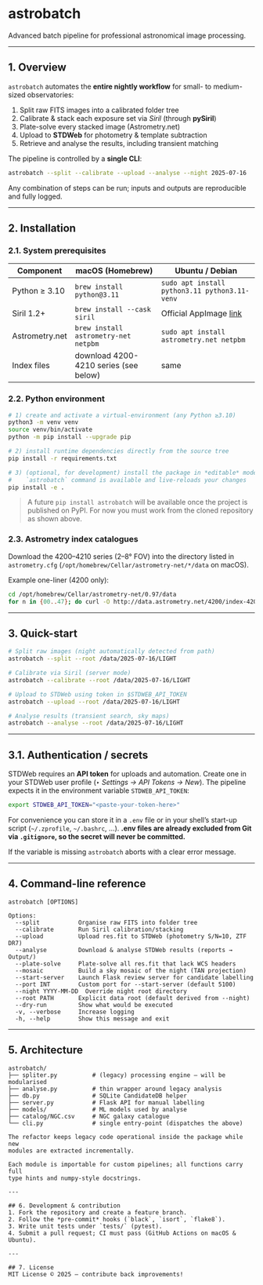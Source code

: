 # astrobatch

Advanced batch pipeline for professional astronomical image processing.

---

## 1. Overview
`astrobatch` automates the **entire nightly workflow** for small- to
medium-sized observatories:

1. Split raw FITS images into a calibrated folder tree
2. Calibrate & stack each exposure set via *Siril* (through **pySiril**)
3. Plate-solve every stacked image (Astrometry.net)
4. Upload to **STDWeb** for photometry & template subtraction
5. Retrieve and analyse the results, including transient matching

The pipeline is controlled by a **single CLI**:

```bash
astrobatch --split --calibrate --upload --analyse --night 2025-07-16
```

Any combination of steps can be run; inputs and outputs are reproducible
and fully logged.

---

## 2. Installation

### 2.1. System prerequisites

| Component | macOS (Homebrew) | Ubuntu / Debian |
|-----------|------------------|-----------------|
| Python ≥ 3.10 | `brew install python@3.11` | `sudo apt install python3.11 python3.11-venv` |
| Siril 1.2+ | `brew install --cask siril` | Official AppImage [link](https://siril.org/download/) |
| Astrometry.net | `brew install astrometry-net netpbm` | `sudo apt install astrometry.net netpbm` |
| Index files | download 4200-4210 series (see below) | same |

### 2.2. Python environment

```bash
# 1) create and activate a virtual-environment (any Python ≥3.10)
python3 -m venv venv
source venv/bin/activate
python -m pip install --upgrade pip

# 2) install runtime dependencies directly from the source tree
pip install -r requirements.txt

# 3) (optional, for development) install the package in *editable* mode so the
#    `astrobatch` command is available and live-reloads your changes
pip install -e .
```

> A future `pip install astrobatch` will be available once the project is
> published on PyPI. For now you must work from the cloned repository as shown
> above.

### 2.3. Astrometry index catalogues
Download the 4200–4210 series (2–8° FOV) into the directory listed in
`astrometry.cfg` (`/opt/homebrew/Cellar/astrometry-net/*/data` on macOS).

Example one-liner (4200 only):
```bash
cd /opt/homebrew/Cellar/astrometry-net/0.97/data
for n in {00..47}; do curl -O http://data.astrometry.net/4200/index-4200-$n.fits; done
```

---

## 3. Quick-start
```bash
# Split raw images (night automatically detected from path)
astrobatch --split --root /data/2025-07-16/LIGHT

# Calibrate via Siril (server mode)
astrobatch --calibrate --root /data/2025-07-16/LIGHT

# Upload to STDWeb using token in $STDWEB_API_TOKEN
astrobatch --upload --root /data/2025-07-16/LIGHT

# Analyse results (transient search, sky maps)
astrobatch --analyse --root /data/2025-07-16/LIGHT
```

---

## 3.1. Authentication / secrets

STDWeb requires an **API token** for uploads and automation.  Create one in your
STDWeb user profile (‣ *Settings → API Tokens → New*).  The pipeline expects it
in the environment variable `STDWEB_API_TOKEN`:

```bash
export STDWEB_API_TOKEN="<paste-your-token-here>"
```

For convenience you can store it in a `.env` file or in your shell’s start-up
script (`~/.zprofile`, `~/.bashrc`, …).  **.env files are already excluded from
Git via `.gitignore`, so the secret will never be committed.**

If the variable is missing `astrobatch` aborts with a clear error message.

---

## 4. Command-line reference

```
astrobatch [OPTIONS]

Options:
  --split           Organise raw FITS into folder tree
  --calibrate       Run Siril calibration/stacking
  --upload          Upload res.fit to STDWeb (photometry S/N=10, ZTF DR7)
  --analyse         Download & analyse STDWeb results (reports → Output/)
  --plate-solve     Plate-solve all res.fit that lack WCS headers
  --mosaic          Build a sky mosaic of the night (TAN projection)
  --start-server    Launch Flask review server for candidate labelling
  --port INT        Custom port for --start-server (default 5100)
  --night YYYY-MM-DD  Override night root directory
  --root PATH       Explicit data root (default derived from --night)
  --dry-run         Show what would be executed
  -v, --verbose     Increase logging
  -h, --help        Show this message and exit
```

---

## 5. Architecture

```
astrobatch/
├── spliter.py          # (legacy) processing engine – will be modularised
├── analyse.py          # thin wrapper around legacy analysis
├── db.py               # SQLite CandidateDB helper
├── server.py           # Flask API for manual labelling
├── models/             # ML models used by analyse
├── catalog/NGC.csv     # NGC galaxy catalogue
└── cli.py              # single entry-point (dispatches the above)

The refactor keeps legacy code operational inside the package while new
modules are extracted incrementally.

Each module is importable for custom pipelines; all functions carry full
type hints and numpy-style docstrings.

---

## 6. Development & contribution
1. Fork the repository and create a feature branch.
2. Follow the *pre-commit* hooks (`black`, `isort`, `flake8`).
3. Write unit tests under `tests/` (pytest).
4. Submit a pull request; CI must pass (GitHub Actions on macOS & Ubuntu).

---

## 7. License
MIT License © 2025 – contribute back improvements! 